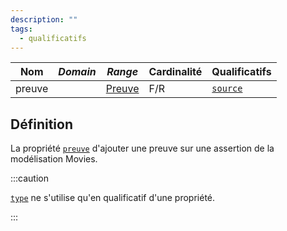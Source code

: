 ```yaml
---
description: ""
tags:
  - qualificatifs
---
```


| **Nom** | ***Domain*** | ***Range***                           | **Cardinalité** | **Qualificatifs**     |
| ------- | ------------ | ------------------------------------- | --------------- | --------------------- |
| preuve  |              | [Preuve](../Classes/Preuve/Preuve.md) | F/R             | [`source`](source.md) |


## Définition

La propriété [`preuve`](preuve.md) d'ajouter une preuve sur une assertion de la modélisation Movies.

:::caution

[`type`](type.md) ne s'utilise qu'en qualificatif d'une propriété.

:::
